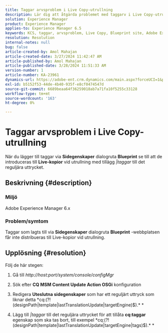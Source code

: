 ```yaml
---
title: Taggar arvsproblem i Live Copy-utrullning
description: Lär dig att åtgärda problemet med taggarv i Live Copy-utrullningen i Adobe Experience Manager.
solution: Experience Manager
product: Experience Manager
applies-to: Experience Manager 6.5
keywords: KCS, taggar, arvsproblem, Live Copy, Blueprint site, Adobe Experience Manager 6.x, AEM
resolution: Resolution
internal-notes: null
bug: false
article-created-by: Amol Mahajan
article-created-date: 3/27/2024 11:42:47 AM
article-published-by: Amol Mahajan
article-published-date: 3/28/2024 11:51:33 AM
version-number: 1
article-number: KA-23961
dynamics-url: https://adobe-ent.crm.dynamics.com/main.aspx?forceUCI=1&pagetype=entityrecord&etn=knowledgearticle&id=9826fc20-2fec-ee11-a204-6045bd0063aa
exl-id: b5152f53-44de-4b40-935f-e8cf0474547d
source-git-commit: 6689beaa64f36259018ab7a71fa10f5255c33128
workflow-type: tm+mt
source-wordcount: '163'
ht-degree: 0%

---
```


# Taggar arvsproblem i Live Copy-utrullning


När du lägger till taggar via <b>Sidegenskaper</b> dialogruta <b>Blueprint</b> se till att de introduceras till <b>Live-kopior</b> vid utrullning med tillägg *|taggar* till det reguljära uttrycket.

## Beskrivning {#description}


### <b>Miljö</b>

Adobe Experience Manager 6.x



### <b>Problem/symtom</b>

Taggar som lagts till via <b>Sidegenskaper</b> dialogruta <b>Blueprint</b> -webbplatsen får inte distribueras till Live-kopior vid utrullning.


## Upplösning {#resolution}


Följ de här stegen:

1. Gå till *http://host:port/system/console/configMgr*


2. Sök efter <b>CQ MSM Content Update Action OSGi</b> konfiguration


3. Redigera <b>Uteslutna sidegenskaper</b> som har ett reguljärt uttryck som liknar detta *cq:(?!(designPath|template|lastTranslationUpdate|targetEngine)$).\* *


4. Lägg till *|taggar* till det reguljära uttrycket för att tillåta <b>cq:taggar</b> egenskap som ska tas bort, till exempel *cq:(?!(designPath|template|lastTranslationUpdate|targetEngine|tags)$).\* *
